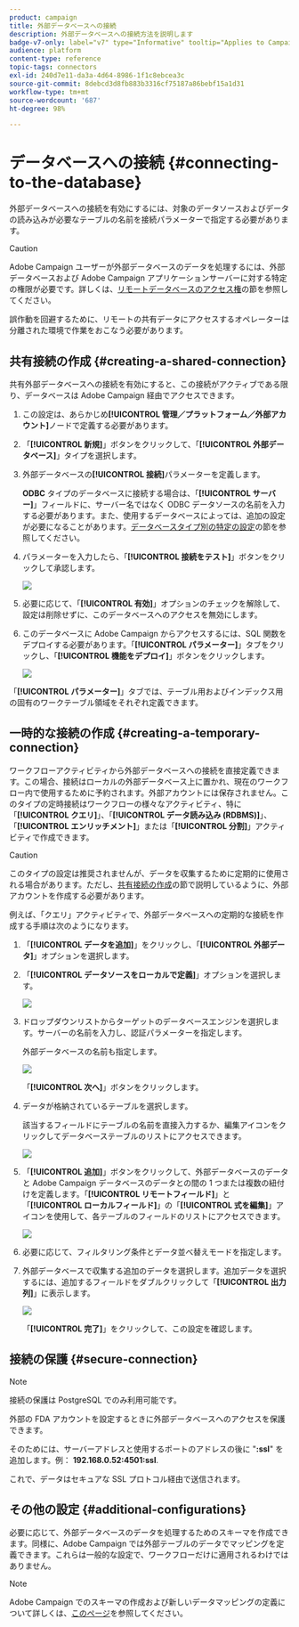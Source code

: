 ```yaml
---
product: campaign
title: 外部データベースへの接続
description: 外部データベースへの接続方法を説明します
badge-v7-only: label="v7" type="Informative" tooltip="Applies to Campaign Classic v7 only"
audience: platform
content-type: reference
topic-tags: connectors
exl-id: 240d7e11-da3a-4d64-8986-1f1c8ebcea3c
source-git-commit: 8debcd3d8fb883b3316cf75187a86bebf15a1d31
workflow-type: tm+mt
source-wordcount: '687'
ht-degree: 98%

---
```


# データベースへの接続 {#connecting-to-the-database}



外部データベースへの接続を有効にするには、対象のデータソースおよびデータの読み込みが必要なテーブルの名前を接続パラメーターで指定する必要があります。

>[!CAUTION]
>
>Adobe Campaign ユーザーが外部データベースのデータを処理するには、外部データベースおよび Adobe Campaign アプリケーションサーバーに対する特定の権限が必要です。詳しくは、[リモートデータベースのアクセス権](../../installation/using/remote-database-access-rights.md)の節を参照してください。
>
>誤作動を回避するために、リモートの共有データにアクセスするオペレーターは分離された環境で作業をおこなう必要があります。

## 共有接続の作成 {#creating-a-shared-connection}

共有外部データベースへの接続を有効にすると、この接続がアクティブである限り、データベースは Adobe Campaign 経由でアクセスできます。

1. この設定は、あらかじめ&#x200B;**[!UICONTROL 管理／プラットフォーム／外部アカウント]**&#x200B;ノードで定義する必要があります。
1. 「**[!UICONTROL 新規]**」ボタンをクリックして、「**[!UICONTROL 外部データベース]**」タイプを選択します。
1. 外部データベースの&#x200B;**[!UICONTROL 接続]**&#x200B;パラメーターを定義します。

   **ODBC** タイプのデータベースに接続する場合は、「**[!UICONTROL サーバー]**」フィールドに、サーバー名ではなく ODBC データソースの名前を入力する必要があります。また、使用するデータベースによっては、追加の設定が必要になることがあります。[データベースタイプ別の特定の設定](../../installation/using/configure-fda.md)の節を参照してください。

1. パラメーターを入力したら、「**[!UICONTROL 接続をテスト]**」ボタンをクリックして承認します。

   ![](assets/wf-external-account-create.png)

1. 必要に応じて、「**[!UICONTROL 有効]**」オプションのチェックを解除して、設定は削除せずに、このデータベースへのアクセスを無効にします。
1. このデータベースに Adobe Campaign からアクセスするには、SQL 関数をデプロイする必要があります。「**[!UICONTROL パラメーター]**」タブをクリックし、「**[!UICONTROL 機能をデプロイ]**」ボタンをクリックします。

   ![](assets/wf-external-account-functions.png)

「**[!UICONTROL パラメーター]**」タブでは、テーブル用およびインデックス用の固有のワークテーブル領域をそれぞれ定義できます。


## 一時的な接続の作成 {#creating-a-temporary-connection}

ワークフローアクティビティから外部データベースへの接続を直接定義できます。この場合、接続はローカルの外部データベース上に置かれ、現在のワークフロー内で使用するために予約されます。外部アカウントには保存されません。このタイプの定時接続はワークフローの様々なアクティビティ、特に「**[!UICONTROL クエリ]**」、「**[!UICONTROL データ読み込み (RDBMS)]**」、「**[!UICONTROL エンリッチメント]**」または「**[!UICONTROL 分割]**」アクティビティで作成できます。

>[!CAUTION]
>
>このタイプの設定は推奨されませんが、データを収集するために定期的に使用される場合があります。ただし、[共有接続の作成](#creating-a-shared-connection)の節で説明しているように、外部アカウントを作成する必要があります。

例えば、「クエリ」アクティビティで、外部データベースへの定期的な接続を作成する手順は次のようになります。

1. 「**[!UICONTROL データを追加]**」をクリックし、「**[!UICONTROL 外部データ]**」オプションを選択します。
1. 「**[!UICONTROL データソースをローカルで定義]**」オプションを選択します。

   ![](assets/wf_add_data_local_external_data.png)

1. ドロップダウンリストからターゲットのデータベースエンジンを選択します。サーバーの名前を入力し、認証パラメーターを指定します。

   外部データベースの名前も指定します。

   ![](assets/wf_add_data_local_external_data_param.png)

   「**[!UICONTROL 次へ]**」ボタンをクリックします。

1. データが格納されているテーブルを選択します。

   該当するフィールドにテーブルの名前を直接入力するか、編集アイコンをクリックしてデータベーステーブルのリストにアクセスできます。

   ![](assets/wf_add_data_local_external_data_select_table.png)

1. 「**[!UICONTROL 追加]**」ボタンをクリックして、外部データベースのデータと Adobe Campaign データベースのデータとの間の 1 つまたは複数の紐付けを定義します。「**[!UICONTROL リモートフィールド]**」と「**[!UICONTROL ローカルフィールド]**」の「**[!UICONTROL 式を編集]**」アイコンを使用して、各テーブルのフィールドのリストにアクセスできます。

   ![](assets/wf_add_data_local_external_data_join.png)

1. 必要に応じて、フィルタリング条件とデータ並べ替えモードを指定します。
1. 外部データベースで収集する追加のデータを選択します。追加データを選択するには、追加するフィールドをダブルクリックして「**[!UICONTROL 出力列]**」に表示します。

   ![](assets/wf_add_data_local_external_data_select.png)

   「**[!UICONTROL 完了]**」をクリックして、この設定を確認します。

## 接続の保護 {#secure-connection}

>[!NOTE]
>
>接続の保護は PostgreSQL でのみ利用可能です。

外部の FDA アカウントを設定するときに外部データベースへのアクセスを保護できます。

そのためには、サーバーアドレスと使用するポートのアドレスの後に &quot;**:ssl**&quot; を追加します。例： **192.168.0.52:4501:ssl**.

これで、データはセキュアな SSL プロトコル経由で送信されます。

## その他の設定 {#additional-configurations}

必要に応じて、外部データベースのデータを処理するためのスキーマを作成できます。同様に、Adobe Campaign では外部テーブルのデータでマッピングを定義できます。これらは一般的な設定で、ワークフローだけに適用されるわけではありません。

>[!NOTE]
>
>Adobe Campaign でのスキーマの作成および新しいデータマッピングの定義について詳しくは、[このページ](../../configuration/using/about-schema-edition.md)を参照してください。
